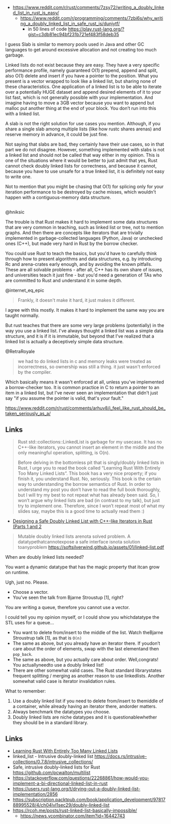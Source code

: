 - https://www.reddit.com/r/rust/comments/7zsy72/writing_a_doubly_linked_list_in_rust_is_easy/
  - https://www.reddit.com/r/programming/comments/7zbi6s/why_writing_a_doubly_linked_list_in_safe_rust_is/dunjytf/
    - in 50 lines of code https://play.rust-lang.org/?gist=c3db81ec94bf231b721ef483f58deb35

I guess Slab is similar to memory pools used in Java and other GC languages to get around excessive allocation and not creating too much garbage.

Linked lists do not exist because they are easy. They have a very specific performance profile, namely guaranteed O(1) prepend, append and split, also O(1) delete and insert if you have a pointer to the position. What you present is a vector wrapped to look like a linked list, but sharing none of these characteristics. One application of a linked list is to be able to iterate over a potentially HUGE dataset and append desired elements of it to your list fast, which is not generally possible with your implementation. And imagine having to move a 3GB vector because you want to append but malloc put another thing at the end of your block. You don’t run into this with a linked list.

A slab is not the right solution for use cases you mention. Although, if you share a single slab among multiple lists (like how rustc shares arenas) and reserve memory in advance, it could be just fine.

Not saying that slabs are bad, they certainly have their use cases, so in that part we do not disagree. However, something implemented with slabs is not a linked list and should not be called that way either in my opinion. This is one of the situations where it would be better to just admit that yes, Rust cannot check doubly linked lists for correctness, and because it cannot, because you have to use unsafe for a true linked list, it is definitely not easy to write one.


Not to mention that you might be chasing that O(1) for splicing only for your iteration performance to be destroyed by cache misses, which wouldn't happen with a contiguous-memory data structure.

##

@hniksic

The trouble is that Rust makes it hard to implement some data structures that are very common in teaching, such as linked list or tree, not to mention graphs. And then there are concepts like iterators that are trivially implemented in garbage-collected languages (Python, Java) or unchecked ones (C++), but made very hard in Rust by the borrow checker.

You could use Rust to teach the basics, but you'd have to carefully think through how to present algorithms and data structures, e.g. by introducing Rc and arena-crates early enough, and by avoiding the known pitfalls. These are all solvable problems - after all, C++ has its own share of issues, and universities teach it just fine - but you'd need a generation of TAs who are committed to Rust and understand it in some depth.


@internet_eq_epic

>Frankly, it doesn't make it hard, it just makes it different.

I agree with this mostly. It makes it hard to implement the same way you are taught normally.

But rust teaches that there are some very large problems (potentially) in the way you use a linked list. I've always thought a linked list was a simple data structure, and it is if it is immutable, but beyond that I've realized that a linked list is actually a deceptively simple data structure.


@RetraRoyale

>we had to do linked lists in c and memory leaks were treated as incorrectness, so ownership was still a thing. it just wasn't enforced by the compiler.

Which basically means it wasn't enforced at all, unless you've implemented a borrow-checker too. It is common practice in C to return a pointer to an item in a linked list, but I've never seen an implementation that didn't just say "if you assume the pointer is valid, that's your fault."

https://www.reddit.com/r/rust/comments/arhuv8/i_feel_like_rust_should_be_taken_seriously_as_a/

## Links

>Rust std::collections::LinkedList is garbage for my usecase. It has no C++-like iterators, you cannot insert an element in the middle and the only meaningful operation, splitting, is O(n).
>
>Before delving in the bottomless pit that is singly/doubly linked lists in Rust, I urge you to read the book called “Learning Rust With Entirely Too Many Linked Lists”. This book has a very nice property; if you finish it, you understand Rust. No, seriously. This book is the certain way to understanding the borrow semantics of Rust. In order to understand my post you don’t have to read the full book thoroughly, but I will try my best to not repeat what has already been said. So, I won’t argue why linked lists are bad (in contrast to my talk), but just try to implement one. Therefore, since I won’t repeat most of what my slides say, maybe this is a good time to actually read them :)

- [Designing a Safe Doubly Linked List with C++-like Iterators in Rust (Parts 1 and 2](https://softsilverwind.github.io/rust/2019/01/11/Rust-Linked-Lists.html)

>Mutable doubly linked lists arenota solved problem. A datatypethatcannotexpose a safe interface isnota solution toanyproblem
>https://softsilverwind.github.io/assets/01/linked-list.pdf

When are doubly linked lists needed?

You want a dynamic datatype that has the magic property that itcan grow on runtime.

Ugh, just no. Please.

- Choose a vector.
- You’ve seen the talk from Bjarne Stroustup [1], right?

You are writing a queue, therefore you cannot use a vector.

I could tell you my opinion myself, or I could show you whichdatatype the STL uses for a queue...

- You want to delete from/insert to the middle of the list. Watch theBjarne Stroustrup talk [1], as that is `O(n)`
- The same as above, but you already have an iterator there. If youdon’t care about the order of elements, swap with the last elementand then `pop_back`.
- The same as above, but you actually care about order. Well,congrats! You actuallyneedto use a doubly linked list!
- There are other somewhat valid cases. The Rust standard librarystates frequent splitting / merging as another reason to use linkedlists. Another somewhat valid case is iterator invalidation rules.

What to remember:
1. Use a doubly linked list if you need to delete from/insert to themiddle of a container, while already having an iterator there, andorder matters.
2. Always benchmark the datatypes you choose.
3. Doubly linked lists are niche datatypes and it is questionablewhether they should be in a standard library.

## Links

- [Learning Rust With Entirely Too Many Linked Lists](https://cglab.ca/~abeinges/blah/too-many-lists/book/)
- linked_list - Intrusive doubly-linked list https://docs.rs/intrusive-collections/0.7.8/intrusive_collections/
- Safe, intrusive doubly-linked lists for Rust https://github.com/pcwalton/multilist
- https://stackoverflow.com/questions/22268861/how-would-you-implement-a-bi-directional-linked-list-in-rust
- https://users.rust-lang.org/t/drying-out-a-doubly-linked-list-implementation/2856
- https://subscription.packtpub.com/book/application_development/9781788995528/4/ch04lvl1sec29/doubly-linked-list
- https://rcoh.me/posts/rust-linked-list-basically-impossible/
  - https://news.ycombinator.com/item?id=16442743
